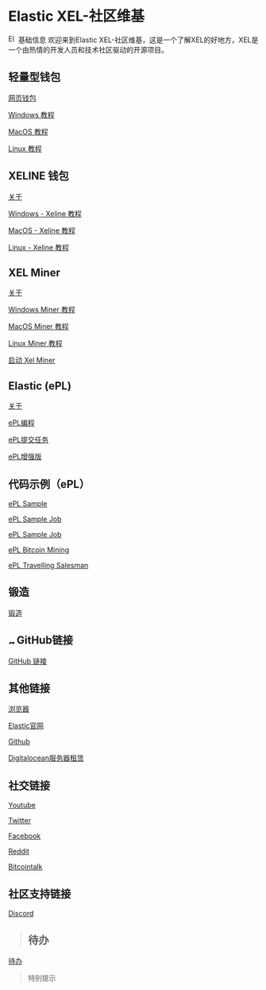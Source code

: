 # Elastic XEL-社区维基

<img src="/uploads/xeline/xelbig.png" alt="Elastic" width="16" height="16" /> 基础信息 欢迎来到Elastic XEL-社区维基，这是一个了解XEL的好地方，XEL是一个由热情的开发人员和技术社区驱动的开源项目。

## **轻量型钱包**

<p> <a href="web-wallet">网页钱包</a></p>

<p> <a href="windows-tutorial">Windows 教程</a></p>

<p> <a href="mac-os-tutorial">MacOS 教程</a></p>

<p> <a href="linux-tutoria">Linux 教程</a></p>

## **XELINE 钱包**

<p> <a href="about-exline">关于</a></p>

<p> <a href="windows-xeline">Windows - Xeline 教程</a></p>

<p> <a href="mac-os-xeline">MacOS - Xeline 教程</a></p>

<p> <a href="linux-xeline">Linux - Xeline 教程</a></p>

## **XEL Miner**

<p> <a href="xel-miner-about">关于</a></p>

<p> <a href="windows-miner-tutorial">Windows Miner 教程</a></p>

<p> <a href="mac-os-miner-tutorial">MacOS Miner 教程</a></p>

<p> <a href="linux-miner-tutorial">Linux Miner 教程</a></p>

<p> <a href="start-the-xel-miner">启动 Xel Miner</a></p>

## **Elastic (ePL)**

<p> <a href="about-epl">关于</a></p>

<p> <a href="e-pl-programming">ePL编程</a></p>

<p> <a href="e-pl-submitting-tasks">ePL提交任务</a></p>

<p> <a href="e-pl-advanced-tactics">ePL增强版</a></p>

## **代码示例（ePL）**

<p> <a href="e-pl-sample">ePL Sample</a></p>

<p> <a href="e-pl-simple-job">ePL Sample Job</a></p>

<p> <a href="e-pl-storage-job">ePL Sample Job</a></p>

<p> <a href="e-pl-bitcoin-mining">ePL Bitcoin Mining</a></p>

<p> <a href="e-pl-travelling-salesman">ePL Travelling Salesman</a></p>

## **锻造**

<p> <a href="forging">锻造</a></p>

## <img src="/uploads/github/github.png" alt="github" width="12" height="12" /> GitHub链接

<p> <a href="github-links">GitHub 链接</a></p>

## **其他链接**

<p> <a href="https://explorer.xel.org/">浏览器</a></p>

<p> <a href="https://xel.org/">Elastic官网</a></p>

<p> <a href="https://github.com/elastic-community/wiki-official">Github</a></p>

<p> <a href="https://m.do.co/c/2aac5da46414">Digitalocean服务器租赁</a></p>

## **社交链接**

<p> <a href="https://www.youtube.com/channel/UCN58yaAzUmkYXZ-GdOhJqkA/videos">Youtube</a></p>

<p> <a href="https://twitter.com/elastic_coin">Twitter</a></p>

<p> <a href="https://www.facebook.com/ElasticSupercomputer/">Facebook</a></p>

<p> <a href="https://www.reddit.com/r/xel">Reddit</a></p>

<p> <a href="https://bitcointalk.org/index.php?topic=1957064.0">Bitcointalk</a></p>

## **社区支持链接**

<p><a href="https://discord.gg/6uTJs4X">Discord</a></p>

> ## **待办**

[待办](https://github.com/elastic-community/xel-community-tasks/labels/social%20medias)

>

> 特别提示